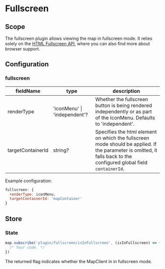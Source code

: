 # Fullscreen

## Scope

The fullscreen plugin allows viewing the map in fullscreen mode. It relies solely on the [HTML Fullscreen API](https://developer.mozilla.org/en-US/docs/Web/API/Fullscreen_API), where you can also find more about browser support.

## Configuration

### fullscreen

| fieldName | type | description |
| - | - | - |
| renderType | 'iconMenu' \| 'independent'? | Whether the fullscreen button is being rendered independently or as part of the IconMenu. Defaults to 'independent'. |
| targetContainerId | string? | Specifies the html element on which the fullscreen mode should be applied. If the parameter is omitted, it falls back to the configured global field `containerId`. |

Example configuration:
```js
fullscreen: {
  renderType: iconMenu,
  targetContainerId: 'mapContainer'
}
```

## Store

### State

```js
map.subscribe('plugin/fullscreen/isInFullscreen', (isInFullscreen) => {
  /* Your code. */
})
```

The returned flag indicates whether the MapClient in in fullscreen mode.
